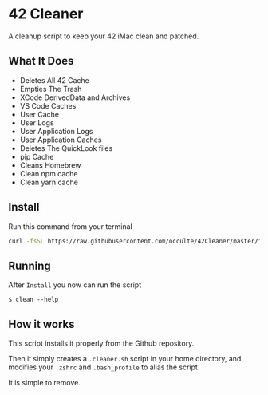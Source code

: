 # 42 Cleaner

A cleanup script to keep your 42 iMac clean and patched.

## What It Does

-   Deletes All 42 Cache
-   Empties The Trash
-   XCode DerivedData and Archives
-   VS Code Caches
-   User Cache
-   User Logs
-   User Application Logs
-   User Application Caches
-   Deletes The QuickLook files
-   pip Cache
-   Cleans Homebrew
-   Clean npm cache
-   Clean yarn cache

## Install

Run this command from your terminal

```sh
curl -fsSL https://raw.githubusercontent.com/occulte/42Cleaner/master/installer.sh | zsh
```

## Running

After `Install` you now can run the script

```
$ clean --help
```

## How it works

This script installs it properly from the Github repository.

Then it simply creates a `.cleaner.sh` script in your home directory, and modifies your `.zshrc` and `.bash_profile` to alias the script.

It is simple to remove.
